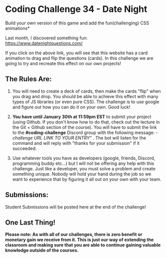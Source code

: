 # Coding Challenge 34 - Date Night
Build your own version of this game and add the fun(challenging) CSS animations*

Last month, I discovered something fun: https://www.datenightquestions.com/

If you click on the above link, you will see that this website has a card animation to drag and flip the questions (cards). In this challenge we are going to try and recreate this effect on our own projects!


## The Rules Are:

1. You will need to create a deck of cards, then make the cards "flip" when you drag and drop. You should be able to achieve this effect with many types of JS libraries (or even pure CSS). The challenge is to use google and figure out how you can do it on your own. Good luck!

2. **You have until January 30th at 11:59pm EST** to submit your project (using Github. If you don't know how to do that, check out the lecture in the Git + Github section of the course). You will have to submit the link to the **#coding-challenge** Discord group with the following message:  *-challenge URL LINK TO YOUR ENTRY"* . The bot will listen for the command and will reply with "thanks for your submission" if it succeeded.

4. Use whatever tools you have as developers (google, friends, Discord, programming buddy etc...) but I will not be offering any help with this challenge. Just like a developer, you must solve a problem and create something unique. Nobody will hold your hand during the job so we want to experience that by figuring it all out on your own with your team. 


## Submissions:

Student Submissions will be posted here at the end of the challenge!


## One Last Thing!

**Please note: As with all of our challenges, there is zero benefit or monetary gain we receive from it. This is just our way of extending the classroom and making sure that you are able to continue gaining valuable knowledge outside of the courses.**
